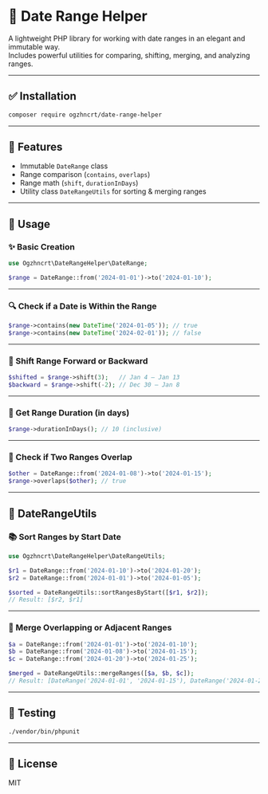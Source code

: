 # 📅 Date Range Helper

A lightweight PHP library for working with date ranges in an elegant and immutable way.  
Includes powerful utilities for comparing, shifting, merging, and analyzing ranges.

---

## ✅ Installation

```bash
composer require ogzhncrt/date-range-helper
```

---

## 🧠 Features

- Immutable `DateRange` class
- Range comparison (`contains`, `overlaps`)
- Range math (`shift`, `durationInDays`)
- Utility class `DateRangeUtils` for sorting & merging ranges

---

## 🚀 Usage

### ✨ Basic Creation

```php
use Ogzhncrt\DateRangeHelper\DateRange;

$range = DateRange::from('2024-01-01')->to('2024-01-10');
```

---

### 🔍 Check if a Date is Within the Range

```php
$range->contains(new DateTime('2024-01-05')); // true
$range->contains(new DateTime('2024-02-01')); // false
```

---

### 🔁 Shift Range Forward or Backward

```php
$shifted = $range->shift(3);   // Jan 4 – Jan 13
$backward = $range->shift(-2); // Dec 30 – Jan 8
```

---

### 📏 Get Range Duration (in days)

```php
$range->durationInDays(); // 10 (inclusive)
```

---

### 🔗 Check if Two Ranges Overlap

```php
$other = DateRange::from('2024-01-08')->to('2024-01-15');
$range->overlaps($other); // true
```

---

## 🧰 DateRangeUtils

### 📚 Sort Ranges by Start Date

```php
use Ogzhncrt\DateRangeHelper\DateRangeUtils;

$r1 = DateRange::from('2024-01-10')->to('2024-01-20');
$r2 = DateRange::from('2024-01-01')->to('2024-01-05');

$sorted = DateRangeUtils::sortRangesByStart([$r1, $r2]);
// Result: [$r2, $r1]
```

---

### 🧪 Merge Overlapping or Adjacent Ranges

```php
$a = DateRange::from('2024-01-01')->to('2024-01-10');
$b = DateRange::from('2024-01-08')->to('2024-01-15');
$c = DateRange::from('2024-01-20')->to('2024-01-25');

$merged = DateRangeUtils::mergeRanges([$a, $b, $c]);
// Result: [DateRange('2024-01-01', '2024-01-15'), DateRange('2024-01-20', '2024-01-25')]
```

---

## 🧪 Testing

```bash
./vendor/bin/phpunit
```

---

## 📄 License

MIT

